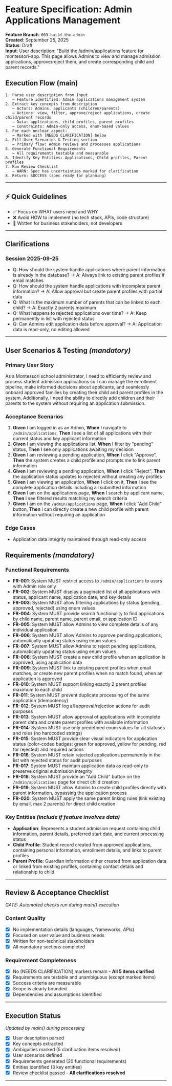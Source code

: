 # Feature Specification: Admin Applications Management

**Feature Branch**: `003-build-the-admin`  
**Created**: September 25, 2025  
**Status**: Draft  
**Input**: User description: "Build the /admin/applications feature for montessori-app. This page allows Admins to view and manage admission applications, approve/reject them, and create corresponding child and parent records."

## Execution Flow (main)
```
1. Parse user description from Input
   → Feature identified: Admin applications management system
2. Extract key concepts from description
   → Actors: Admins, applicants (children/parents)
   → Actions: view, filter, approve/reject applications, create child/parent records
   → Data: applications, child profiles, parent profiles
   → Constraints: Admin-only access, enum-based values
3. For each unclear aspect:
   → Marked with [NEEDS CLARIFICATION] below
4. Fill User Scenarios & Testing section
   → Primary flow: Admin reviews and processes applications
5. Generate Functional Requirements
   → All requirements testable and measurable
6. Identify Key Entities: Applications, Child profiles, Parent profiles
7. Run Review Checklist
   → WARN: Spec has uncertainties marked for clarification
8. Return: SUCCESS (spec ready for planning)
```

---

## ⚡ Quick Guidelines
- ✅ Focus on WHAT users need and WHY
- ❌ Avoid HOW to implement (no tech stack, APIs, code structure)
- 👥 Written for business stakeholders, not developers

---

## Clarifications

### Session 2025-09-25
- Q: How should the system handle applications where parent information is already in the database? → A: Always link to existing parent profiles if email matches
- Q: How should the system handle applications with incomplete parent information? → A: Allow approval but create parent profiles with partial data
- Q: What is the maximum number of parents that can be linked to each child? → A: Exactly 2 parents maximum
- Q: What happens to rejected applications over time? → A: Keep permanently in list with rejected status
- Q: Can Admins edit application data before approval? → A: Application data is read-only, no editing allowed

---

## User Scenarios & Testing *(mandatory)*

### Primary User Story
As a Montessori school administrator, I need to efficiently review and process student admission applications so I can manage the enrollment pipeline, make informed decisions about applicants, and seamlessly onboard approved families by creating their child and parent profiles in the system. Additionally, I need the ability to directly add children and their parents to the system without requiring an application submission.

### Acceptance Scenarios
1. **Given** I am logged in as an Admin, **When** I navigate to `/admin/applications`, **Then** I see a list of all applications with their current status and key applicant information
2. **Given** I am viewing the applications list, **When** I filter by "pending" status, **Then** I see only applications awaiting my decision
3. **Given** I am reviewing a pending application, **When** I click "Approve", **Then** the system creates a child profile and prompts me to link parent information
4. **Given** I am reviewing a pending application, **When** I click "Reject", **Then** the application status updates to rejected without creating any profiles
5. **Given** I am viewing an application, **When** I click on it, **Then** I see the complete application details including all submitted information
6. **Given** I am on the applications page, **When** I search by applicant name, **Then** I see filtered results matching my search criteria
7. **Given** I am on the `/admin/applications` page, **When** I click "Add Child" button, **Then** I can directly create a new child profile with parent information without requiring an application

### Edge Cases
- Application data integrity maintained through read-only access

## Requirements *(mandatory)*

### Functional Requirements
- **FR-001**: System MUST restrict access to `/admin/applications` to users with Admin role only
- **FR-002**: System MUST display a paginated list of all applications with status, applicant name, application date, and key details
- **FR-003**: System MUST allow filtering applications by status (pending, approved, rejected) using enum values
- **FR-004**: System MUST provide search functionality to find applications by child name, parent name, parent email, or application ID
- **FR-005**: System MUST allow Admins to view complete details of any individual application
- **FR-006**: System MUST allow Admins to approve pending applications, automatically updating status using enum values
- **FR-007**: System MUST allow Admins to reject pending applications, automatically updating status using enum values
- **FR-008**: System MUST create a new child profile when an application is approved, using application data
- **FR-009**: System MUST link to existing parent profiles when email matches, or create new parent profiles when no match found, when an application is approved
- **FR-010**: System MUST support linking exactly 2 parent profiles maximum to each child
- **FR-011**: System MUST prevent duplicate processing of the same application (idempotency)
- **FR-012**: System MUST log all approval/rejection actions for audit purposes
- **FR-013**: System MUST allow approval of applications with incomplete parent data and create parent profiles with available information
- **FR-014**: System MUST use only predefined enum values for all statuses and roles (no hardcoded strings)
- **FR-015**: System MUST provide clear visual indicators for application status (color-coded badges: green for approved, yellow for pending, red for rejected) and required actions
- **FR-016**: System MUST retain rejected applications permanently in the list with rejected status for audit purposes
- **FR-017**: System MUST maintain application data as read-only to preserve original submission integrity
- **FR-018**: System MUST provide an "Add Child" button on the `/admin/applications` page for direct child creation
- **FR-019**: System MUST allow Admins to create child profiles directly with parent information, bypassing the application process
- **FR-020**: System MUST apply the same parent linking rules (link existing by email, max 2 parents) for direct child creation

### Key Entities *(include if feature involves data)*
- **Application**: Represents a student admission request containing child information, parent details, preferred start date, and current processing status
- **Child Profile**: Student record created from approved applications, containing personal information, enrollment details, and links to parent profiles
- **Parent Profile**: Guardian information either created from application data or linked from existing profiles, containing contact details and relationship to child

---

## Review & Acceptance Checklist
*GATE: Automated checks run during main() execution*

### Content Quality
- [x] No implementation details (languages, frameworks, APIs)
- [x] Focused on user value and business needs
- [x] Written for non-technical stakeholders
- [x] All mandatory sections completed

### Requirement Completeness
- [x] No [NEEDS CLARIFICATION] markers remain - **All 5 items clarified**
- [x] Requirements are testable and unambiguous (except marked items)
- [x] Success criteria are measurable
- [x] Scope is clearly bounded
- [x] Dependencies and assumptions identified

---

## Execution Status
*Updated by main() during processing*

- [x] User description parsed
- [x] Key concepts extracted
- [x] Ambiguities marked (5 clarification items resolved)
- [x] User scenarios defined
- [x] Requirements generated (20 functional requirements)
- [x] Entities identified (3 key entities)
- [x] Review checklist passed - **All clarifications resolved**

---
